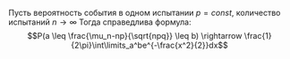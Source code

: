 Пусть вероятность события в одном испытании $p = const$, количество испытаний $n \rightarrow \infty$ 
Тогда справедлива формула: $$P(a \leq \frac{\mu_n-np}{\sqrt{npq}} \leq b) \rightarrow \frac{1}{2\pi}\int\limits_a^be^{-\frac{x^2}{2}}dx$$